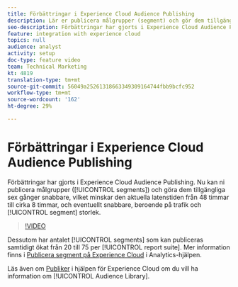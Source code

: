 ```yaml
---
title: Förbättringar i Experience Cloud Audience Publishing
description: Lär er publicera målgrupper (segment) och gör dem tillgängliga snabbare än någonsin.
seo-description: Förbättringar har gjorts i Experience Cloud Audience Publishing. Nu kan ni publicera målgrupper (segment) och göra dem tillgängliga sex gånger snabbare, vilket minskar den aktuella latenstiden från 48 timmar till ungefär 8 timmar, och eventuellt snabbare, beroende på trafik och segmentstorlek.
feature: integration with experience cloud
topics: null
audience: analyst
activity: setup
doc-type: feature video
team: Technical Marketing
kt: 4819
translation-type: tm+mt
source-git-commit: 56049a25261318663349309164744fbb9bcfc952
workflow-type: tm+mt
source-wordcount: '162'
ht-degree: 29%

---
```



# Förbättringar i Experience Cloud Audience Publishing

Förbättringar har gjorts i Experience Cloud Audience Publishing. Nu kan ni publicera målgrupper ([!UICONTROL segments]) och göra dem tillgängliga sex gånger snabbare, vilket minskar den aktuella latenstiden från 48 timmar till cirka 8 timmar, och eventuellt snabbare, beroende på trafik och [!UICONTROL segment] storlek.

>[!VIDEO](https://video.tv.adobe.com/v/32842/?quality=12)

Dessutom har antalet [!UICONTROL segments] som kan publiceras samtidigt ökat från 20 till 75 per [!UICONTROL report suite].
Mer information finns i [Publicera segment på Experience Cloud](https://docs.adobe.com/content/help/en/analytics/components/segmentation/segmentation-workflow/seg-publish.html) i Analytics-hjälpen.

Läs även om [Publiker](https://docs.adobe.com/content/help/sv-SE/core-services/interface/audiences/audience-library.html) i hjälpen för Experience Cloud om du vill ha information om [!UICONTROL Audience Library].
